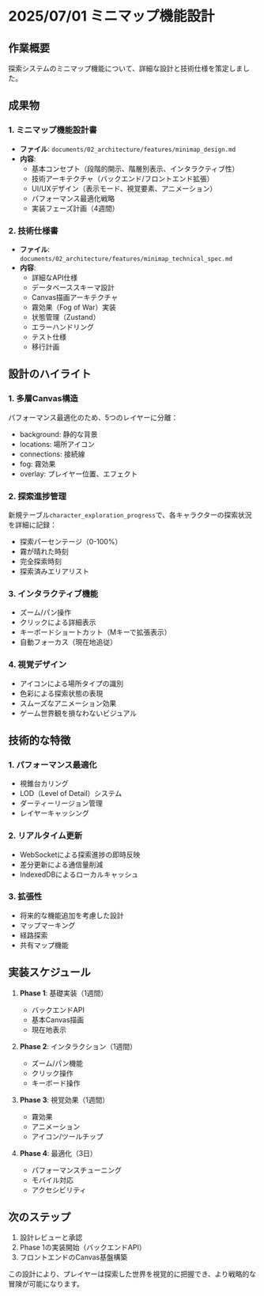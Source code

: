 # 2025/07/01 ミニマップ機能設計

## 作業概要

探索システムのミニマップ機能について、詳細な設計と技術仕様を策定しました。

## 成果物

### 1. ミニマップ機能設計書
- **ファイル**: `documents/02_architecture/features/minimap_design.md`
- **内容**:
  - 基本コンセプト（段階的開示、階層別表示、インタラクティブ性）
  - 技術アーキテクチャ（バックエンド/フロントエンド拡張）
  - UI/UXデザイン（表示モード、視覚要素、アニメーション）
  - パフォーマンス最適化戦略
  - 実装フェーズ計画（4週間）

### 2. 技術仕様書
- **ファイル**: `documents/02_architecture/features/minimap_technical_spec.md`
- **内容**:
  - 詳細なAPI仕様
  - データベーススキーマ設計
  - Canvas描画アーキテクチャ
  - 霧効果（Fog of War）実装
  - 状態管理（Zustand）
  - エラーハンドリング
  - テスト仕様
  - 移行計画

## 設計のハイライト

### 1. 多層Canvas構造
パフォーマンス最適化のため、5つのレイヤーに分離：
- background: 静的な背景
- locations: 場所アイコン
- connections: 接続線
- fog: 霧効果
- overlay: プレイヤー位置、エフェクト

### 2. 探索進捗管理
新規テーブル`character_exploration_progress`で、各キャラクターの探索状況を詳細に記録：
- 探索パーセンテージ（0-100%）
- 霧が晴れた時刻
- 完全探索時刻
- 探索済みエリアリスト

### 3. インタラクティブ機能
- ズーム/パン操作
- クリックによる詳細表示
- キーボードショートカット（Mキーで拡張表示）
- 自動フォーカス（現在地追従）

### 4. 視覚デザイン
- アイコンによる場所タイプの識別
- 色彩による探索状態の表現
- スムーズなアニメーション効果
- ゲーム世界観を損なわないビジュアル

## 技術的な特徴

### 1. パフォーマンス最適化
- 視錐台カリング
- LOD（Level of Detail）システム
- ダーティーリージョン管理
- レイヤーキャッシング

### 2. リアルタイム更新
- WebSocketによる探索進捗の即時反映
- 差分更新による通信量削減
- IndexedDBによるローカルキャッシュ

### 3. 拡張性
- 将来的な機能追加を考慮した設計
- マップマーキング
- 経路探索
- 共有マップ機能

## 実装スケジュール

1. **Phase 1**: 基礎実装（1週間）
   - バックエンドAPI
   - 基本Canvas描画
   - 現在地表示

2. **Phase 2**: インタラクション（1週間）
   - ズーム/パン機能
   - クリック操作
   - キーボード操作

3. **Phase 3**: 視覚効果（1週間）
   - 霧効果
   - アニメーション
   - アイコン/ツールチップ

4. **Phase 4**: 最適化（3日）
   - パフォーマンスチューニング
   - モバイル対応
   - アクセシビリティ

## 次のステップ

1. 設計レビューと承認
2. Phase 1の実装開始（バックエンドAPI）
3. フロントエンドのCanvas基盤構築

この設計により、プレイヤーは探索した世界を視覚的に把握でき、より戦略的な冒険が可能になります。